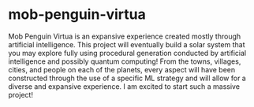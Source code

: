 # mob-penguin-virtua
Mob Penguin Virtua is an expansive experience created mostly through artificial intelligence. This project will eventually build a solar system that you may explore fully using procedural generation conducted by artificial intelligence and possibly quantum computing! From the towns, villages, cities, and people on each of the planets, every aspect will have been constructed through the use of a specific ML strategy and will allow for a diverse and expansive experience. I am excited to start such a massive project!
